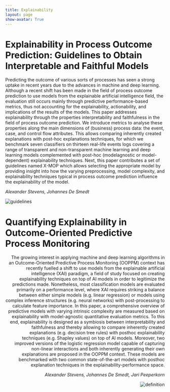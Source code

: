 ```yaml
---
title: Explainability
layout: page
show-avatar: True
---
```

# Explainability in Process Outcome Prediction: Guidelines to Obtain Interpretable and Faithful Models

Predicting the outcome of various sorts of processes has seen a strong uptake in recent years due to the advances in machine and deep learning. Although a recent shift has been made in the field of process outcome prediction to use models from the explainable artificial intelligence field, the evaluation still occurs mainly through predictive performance-based metrics, thus not accounting for the explainability, actionability, and implications of the results of the models. This
paper addresses explainability through the properties interpretability and faithfulness in the field of process outcome prediction. We introduce metrics to analyse these properties along the main dimensions of (business) process data: the event, case, and control flow attributes. This allows comparing inherently created explanations with post-hoc explanations techniques, for which we benchmark seven classifiers on thirteen real-life events logs covering a range of transparent and
non-transparent machine learning and deep learning models complemented with post-hoc (modelagnostic or model-dependent) explainability techniques. Next, this paper contributes a set of guidelines named X-MOP which allows selecting the appropriate model by providing insight into how the varying preprocessing, model complexity, and explainability techniques typical in process outcome prediction influence the explainability of the model.

*Alexander Stevens, Johannes De Smedt*

![guidelines](https://user-images.githubusercontent.com/75080516/207954132-4742ce74-7031-4595-a488-a97d98f0a428.png)

# Quantifying Explainability in Outcome-Oriented Predictive Process Monitoring

<div style="text-align: right"> The growing interest in applying machine and deep learning algorithms in an Outcome-Oriented Predictive Process Monitoring (OOPPM) context has recently fuelled a shift to use models from the explainable artificial intelligence (XAI) paradigm, a field of study focused on creating explainability techniques on top of AI models in order to legitimize the predictions made. Nonetheless, most classification models are evaluated primarily on a performance level, where XAI requires striking a balance between either simple models (e.g. linear regression) or models using complex inference structures (e.g. neural networks) with post-processing to calculate feature importance. In this paper, a comprehensive overview of predictive models with varying intrinsic complexity are measured based on explainability with model-agnostic quantitative evaluation metrics. To this end, explainability is designed as a symbiosis between interpretability and faithfulness and thereby allowing to compare inherently created explanations (e.g. decision tree rules) with posthoc explainability techniques (e.g. Shapley values) on top of AI models. Moreover, two improved versions of the logistic regression model capable of capturing non-linear interactions and both inherently generating their own explanations are proposed in the OOPPM context. These models are benchmarked with two common state-of-the-art models with posthoc explanation techniques in the explainability-performance space.</p>

*Alexander Stevens, Johannes De Smedt, Jari Peeperkorn*

![definition](https://user-images.githubusercontent.com/75080516/207955809-7142abfd-b71a-4ffe-8889-c1078db73028.PNG)
